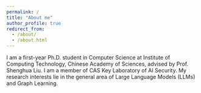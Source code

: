 ```yaml
---
permalink: /
title: "About me"
author_profile: true
redirect_from: 
  - /about/
  - /about.html
---
```


I am a first-year Ph.D. student in Computer Science at Institute of Computing Technology, Chinese Academy of Sciences, advised by Prof. Shenghua Liu. I am a member of CAS Key Laboratory of AI Security. My research interests lie in the general area of Large Language Models (LLMs) and Graph Learning.

